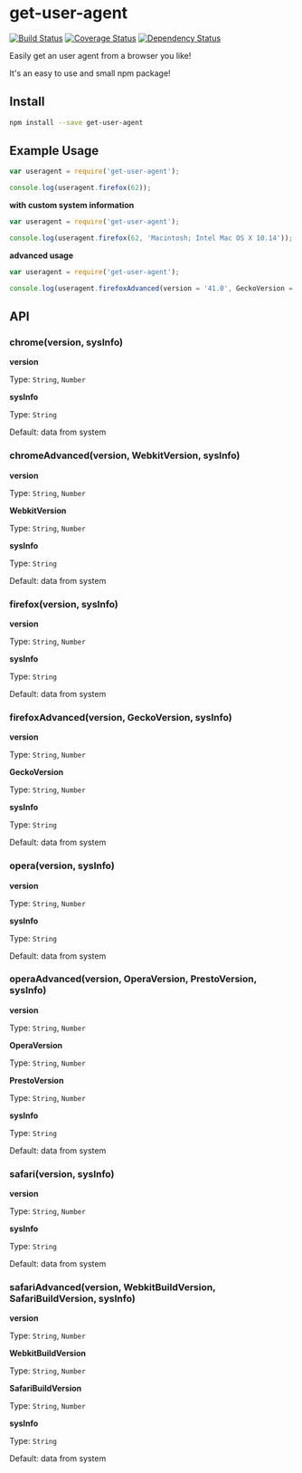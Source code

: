 # get-user-agent

[![Build Status](https://travis-ci.org/fscherwi/get-user-agent.svg?branch=master)](https://travis-ci.org/fscherwi/get-user-agent) [![Coverage Status](https://coveralls.io/repos/fscherwi/get-user-agent/badge.svg?branch=master&service=github)](https://coveralls.io/github/fscherwi/get-user-agent?branch=master) [![Dependency Status](https://david-dm.org/fscherwi/get-user-agent.svg)](https://david-dm.org/fscherwi/get-user-agent)

Easily get an user agent from a browser you like!

It's an easy to use and small npm package!

## Install

```bash
npm install --save get-user-agent
```

## Example Usage

```javascript
var useragent = require('get-user-agent');

console.log(useragent.firefox(62));
```

**with custom system information**

```javascript
var useragent = require('get-user-agent');

console.log(useragent.firefox(62, 'Macintosh; Intel Mac OS X 10.14'));
```

**advanced usage**

```javascript
var useragent = require('get-user-agent');

console.log(useragent.firefoxAdvanced(version = '41.0', GeckoVersion = '20100101', sysInfo = 'Macintosh; Intel Mac OS X 10.11'));
```

## API

### chrome(version, sysInfo)

**version**

Type: `String`, `Number`

**sysInfo**

Type: `String`

Default: data from system

### chromeAdvanced(version, WebkitVersion, sysInfo)

**version**

Type: `String`, `Number`

**WebkitVersion**

Type: `String`, `Number`

**sysInfo**

Type: `String`

Default: data from system

### firefox(version, sysInfo)

**version**

Type: `String`, `Number`

**sysInfo**

Type: `String`

Default: data from system

### firefoxAdvanced(version, GeckoVersion, sysInfo)

**version**

Type: `String`, `Number`

**GeckoVersion**

Type: `String`, `Number`

**sysInfo**

Type: `String`

Default: data from system

### opera(version, sysInfo)

**version**

Type: `String`, `Number`

**sysInfo**

Type: `String`

Default: data from system

### operaAdvanced(version, OperaVersion, PrestoVersion, sysInfo)

**version**

Type: `String`, `Number`

**OperaVersion**

Type: `String`, `Number`

**PrestoVersion**

Type: `String`, `Number`

**sysInfo**

Type: `String`

Default: data from system

### safari(version, sysInfo)

**version**

Type: `String`, `Number`

**sysInfo**

Type: `String`

Default: data from system

### safariAdvanced(version, WebkitBuildVersion, SafariBuildVersion, sysInfo)

**version**

Type: `String`, `Number`

**WebkitBuildVersion**

Type: `String`, `Number`

**SafariBuildVersion**

Type: `String`, `Number`

**sysInfo**

Type: `String`

Default: data from system
